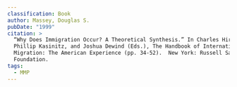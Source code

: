 ```yaml
---
classification: Book
author: Massey, Douglas S.
pubDate: "1999"
citation: >
  “Why Does Immigration Occur? A Theoretical Synthesis.” In Charles Hirschman,
  Phillip Kasinitz, and Joshua Dewind (Eds.), The Handbook of International
  Migration: The American Experience (pp. 34-52).  New York: Russell Sage
  Foundation.
tags:
  - MMP
---
```

